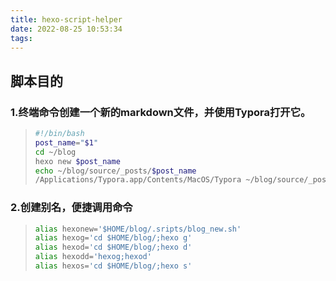 ```yaml
---
title: hexo-script-helper
date: 2022-08-25 10:53:34
tags:
---
```


## 脚本目的

### 1.终端命令创建一个新的markdown文件，并使用Typora打开它。

>  ```bash
>  #!/bin/bash
>  post_name="$1"
>  cd ~/blog
>  hexo new $post_name
>  echo ~/blog/source/_posts/$post_name
>  /Applications/Typora.app/Contents/MacOS/Typora ~/blog/source/_posts/$post_name.md &
>  ```

### 2.创建别名，便捷调用命令

> ```bash
> alias hexonew='$HOME/blog/.sripts/blog_new.sh'
> alias hexog='cd $HOME/blog/;hexo g'
> alias hexod='cd $HOME/blog/;hexo d'
> alias hexodd='hexog;hexod'
> alias hexos='cd $HOME/blog/;hexo s'
> ```
